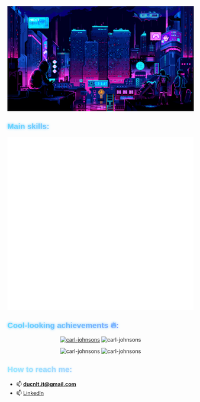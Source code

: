 <!--
**Carl-Johnsons/Carl-Johnsons** is a ✨ _special_ ✨ repository because its `README.md` (this file) appears on your GitHub profile.

Here are some ideas to get you started:

- 🔭 I’m currently working on ...
- 🌱 I’m currently learning ...
- 👯 I’m looking to collaborate on ...
- 🤔 I’m looking for help with ...
- 💬 Ask me about ...
- 📫 How to reach me: ...
- 😄 Pronouns: ...
- ⚡ Fun fact: ...
-->
<!-- <p align="left"> <img src="https://komarev.com/ghpvc/?username=Carl-Johnsons&label=Profile%20views&color=0e75b6&style=flat" alt="carl-johnsons" /> </p> -->

<div style="display:flex; justify-content:center;align-items: center;">
<img src="./assets/wallpaper.gif" />
</div>

<h2 align="left"
style="
  font-family: 'Orbitron', sans-serif;
  background: linear-gradient(90deg, #5ee6ff, #a259ff);
  background-clip: text;
  -webkit-background-clip: text;
  color: transparent;
  -webkit-text-fill-color: transparent;
  text-shadow: 0 0 6px #6bc3ff;
"
>Main skills:</h2>
<div style="width: 100%; display:flex; justify-content: center;">
<img src="/assets/skill.svg">
</div>
<h2 align="left"
style="
  font-family: 'Orbitron', sans-serif;
  background: linear-gradient(90deg, #5ee6ff, #a259ff);
  background-clip: text;
  -webkit-background-clip: text;
  color: transparent;
  -webkit-text-fill-color: transparent;
  text-shadow: 0 0 6px #6bc3ff;
"
>Cool-looking achievements 🔥:</h2>
<p align="center"> <a href="https://github.com/ryo-ma/github-profile-trophy"><img
width="300" src="https://github-profile-trophy.vercel.app/?username=carl-johnsons&theme=darkhub&row=2&column=3" alt="carl-johnsons" /></a>

<img width="335" src="https://github-readme-stats.vercel.app/api/top-langs/?username=Carl-Johnsons&hide=css,html&theme=aura&layout=donut&hide_border=true" alt="carl-johnsons" />
</p>

<p align="center">
<img width="350" src="https://github-readme-stats.vercel.app/api?username=carl-johnsons&show_icons=true&locale=en&theme=aura&hide_border=true" alt="carl-johnsons" />

<img width="370" src="https://github-readme-streak-stats.herokuapp.com/?user=carl-johnsons&theme=aura&hide_border=true" alt="carl-johnsons" />
</p>

<h2
  style="
    font-family: 'Orbitron', sans-serif;
    background: linear-gradient(90deg, #89f0ff, #d988ff);
    background-clip: text;
    -webkit-background-clip: text;
    color: transparent;
    -webkit-text-fill-color: transparent;
    text-shadow: 0 0 4px #a8e0ff;
  "
>How to reach me:</h2>

- 📫 **ducnlt.it@gmail.com**
- 📫 [Linkedln](https://www.linkedin.com/in/nguy%E1%BB%85n-l%C3%AA-t%C3%A0i-%C4%91%E1%BB%A9c-92a790305/)
